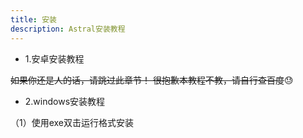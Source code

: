 ```yaml
---
title: 安装
description: Astral安装教程
---
```



- 1.安卓安装教程

~~如果你还是人的话，请跳过此章节！
很抱歉本教程不教，请自行查百度~~😓
- 2.windows安装教程

（1）使用exe双击运行格式安装
